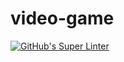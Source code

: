 # video-game

[![GitHub's Super Linter](https://github.com/matthew-meech/video-game/workflows/GitHub's%20Super%20Linter/badge.svg)](https://github.com/matthew-meech/video-game/actions)

